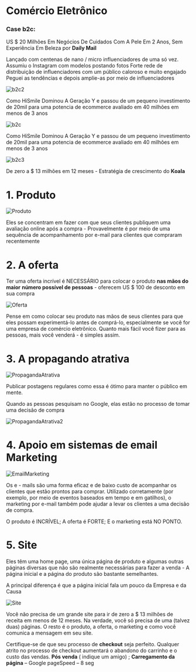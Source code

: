 # Comércio Eletrônico

### Case b2c:

US $ 20 Milhões Em Negócios De
Cuidados Com A Pele Em 2 Anos,
Sem Experiência Em Beleza
por **Daily Mail**

Lançado com centenas de nano /
micro influenciadores de uma só
vez. Assumiu o Instagram com
modelos postando fotos
Forte rede de distribuição de
influenciadores com um público
caloroso e muito engajado
Peguei as tendências e depois
amplie-as por meio de
influenciadores

![b2c2](img/b2c2.PNG)

Como HiSmile Dominou A Geração Y e passou de um
pequeno investimento de 20mil para uma potencia de
ecommerce avaliado em 40 milhões em menos de 3 anos

![b2c](img/b2c.PNG)

Como HiSmile Dominou A
Geração Y e passou de
um pequeno
investimento de 20mil
para uma potencia de
ecommerce avaliado em
40 milhões em menos de
3 anos

![b2c3](img/b2c3.PNG)

De zero a $ 13 milhões em 12 meses - Estratégia de
crescimento do **Koala**

# 1. **Produto**

![Produto](img/Produto.PNG)

Eles se concentram em fazer com que
seus clientes publiquem uma avaliação online após a compra - Provavelmente é por meio de uma sequência de acompanhamento por
e-mail para clientes que compraram recentemente

# 2. **A oferta**
   
Ter uma oferta incrível é NECESSÁRIO para
colocar o produto **nas mãos do maior** **número possível de pessoas** - oferecem US $ 100 de desconto em sua compra

![Oferta](img/Oferta.png)

Pense em como colocar seu produto nas mãos de seus clientes para que eles possam experimentá-lo antes de comprá-lo, especialmente se você for uma empresa
de comércio eletrônico. Quanto mais fácil você fizer para as pessoas, mais você venderá - é simples assim.

# 3. **A propagando atrativa**

![PropagandaAtrativa](img/PropagandaAtrativa.PNG)

Publicar postagens regulares como
essa é ótimo para manter o público em mente.

Quando as pessoas pesquisam no
Google, elas estão no processo de tomar uma decisão de compra

![PropagandaAtrativa2](img/PropagandaAtrativa2.PNG)

# 4. **Apoio em sistemas de email Marketing**

![EmailMarketing](img/EmailMarketing.png)

Os e - mails são uma forma eficaz e de baixo custo de acompanhar os clientes que estão prontos para comprar. Utilizado corretamente (por exemplo, por meio de eventos baseados em tempo e em gatilhos), o
marketing por e-mail também pode ajudar a levar os clientes a uma decisão de compra.

O produto é INCRÍVEL; A oferta é FORTE; E o marketing está NO PONTO.

# 5. **Site**

Eles têm uma home page, uma única página de
produto e algumas outras páginas diversas que não são realmente necessárias para fazer a venda - A página inicial e a página do produto são bastante semelhantes.

A principal diferença é que a página inicial fala um pouco da Empresa e da Causa

![Site](img/Site.PNG)

Você não precisa de um grande site para ir de zero a $
13 milhões de receita em menos de 12 meses. Na
verdade, você só precisa de uma (talvez duas)
páginas. O resto é o produto, a oferta, o marketing e
como você comunica a mensagem em seu site.


Certifique-se de que seu processo de **checkout** seja
perfeito. Qualquer atrito no processo de checkout aumentará o abandono do carrinho e o custo das vendas. **Pós venda** ( indique um amigo) ; **Carregamento da página** – Google pageSpeed – 8 seg
